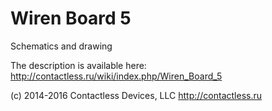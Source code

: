 Wiren Board 5
===============

Schematics and drawing

The description is available here: http://contactless.ru/wiki/index.php/Wiren_Board_5


(c) 2014-2016 Contactless Devices, LLC
http://contactless.ru


